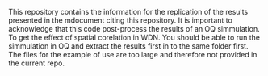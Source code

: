 This repository contains the information for the replication of the results presented in the mdocument citing this repository. 
It is important to acknowledge that this code post-process the results of an OQ simmulation. To get the effect of spatial corelation in WDN.
You should be able to  run the simmulation in OQ and extract the results first in to the same folder first. 
The files for the example of use are too large and therefore not provided in the current repo. 
